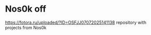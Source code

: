 # Nos0k off
<https://fotora.ru/uploaded/?ID=OSFJJ07072025141138>
repository with projects from Nos0k

